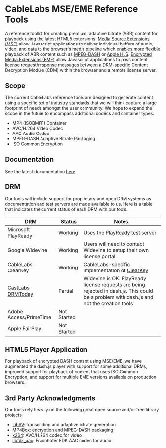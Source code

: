 # CableLabs MSE/EME Reference Tools

A reference toolkit for creating premium, adaptive bitrate (ABR) content for playback using the latest HTML5 extensions.  [Media Source Extensions (MSE)](http://www.w3.org/TR/media-source/) allow Javascript applications to deliver individual buffers of audio, video, and data to the browser's media pipeline which enables more flexible playback of ABR content such as [MPEG-DASH](http://mpeg.chiariglione.org/standards/mpeg-dash) or [Apple HLS](https://developer.apple.com/streaming/).  [Encrypted Media Extensions (EME)](http://www.w3.org/TR/encrypted-media/) allow Javascript applications to pass content license request/response messages between a DRM-specific Content Decryption Module (CDM) within the browser and a remote license server.

## Scope

The current CableLabs reference tools are designed to generate content using a specific set of industry standards that we will think capture a large footprint of needs amongst the user community.  We hope to expand the scope in the future to encompass additional codecs and container types.

* MP4 (ISOBMFF) Container
* AVC/H.264 Video Codec
* AAC Audio Codec
* MPEG-DASH Adaptive Bitrate Packaging
* ISO Common Encryption

## Documentation

See the latest documentation [here](https://html5.cablelabs.com/mse-eme/doc/overview.html)

## DRM

Our tools will include support for proprietary and open DRM systems as documentation and test servers are made available to us.  Here is a table that indicates the current status of each DRM with our tools.

| DRM | Status | Notes |
|-----|--------|-------|
|Microsoft PlayReady|Working|Uses the [PlayReady test server](http://playready.directtaps.net/pr/doc/customrights/)|
|Google Widevine|Working|Users will need to contact Widevine to setup their own license portal.|
|CableLabs ClearKey|Working|CableLabs-specific implementation of [ClearKey](http://www.w3.org/TR/encrypted-media/#simple-decryption-clear-key)|
|CastLabs [DRMToday](http://www.drmtoday.com)|Partial|Widevine is OK.  PlayReady license requests are being rejected in dash.js.  This could be a problem with dash.js and not the creation tools|
|Adobe Access/PrimeTime|Not Started||
|Apple FairPlay|Not Started||

## HTML5 Player Application

For playback of encrypted DASH content using MSE/EME, we have augmented the dash.js player with support for some additional DRMs, improved support for playback of content that uses ISO Common Encryption, and support for multiple EME versions available on production browsers..

## 3rd Party Acknowledgments

Our tools rely heavily on the following great open source and/or free library projects

* [LibAV](http://libav.org/): transcoding and adaptive bitrate generation
* [MP4Box](http://gpac.wp.mines-telecom.fr/mp4box/): encryption and MPEG-DASH packaging
* [x264](http://www.videolan.org/developers/x264.html): AVC/H.264 codec for video
* [libfdk_aac](http://www.iis.fraunhofer.de/en/bf/amm/implementierungen/fdkaaccodec.html): Fraunhofer FDK AAC codec for audio

